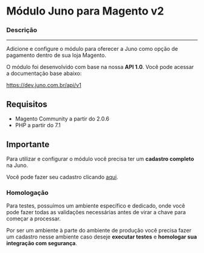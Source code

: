# Módulo Juno para Magento v2

### Descrição 
---------------
Adicione e configure o módulo para oferecer a Juno como opção de pagamento dentro de sua loja Magento. 

O módulo foi desenvolvido com base na nossa **API 1.0**. Você pode acessar a documentação base abaixo: 

https://dev.juno.com.br/api/v1

## Requisitos

  - Magento Community a partir do 2.0.6 
  - PHP a partir do 7.1 

## Importante

Para utilizar e configurar o módulo você precisa ter um **cadastro completo** na Juno. 

Você pode fazer seu cadastro clicando [aqui](https://app.juno.com.br/).

### Homologação

Para testes, possuímos um ambiente específico e dedicado, onde você pode fazer todas as validações necessárias antes de virar a chave para começar a processar. 

Por ser um ambiente à parte do ambiente de produção você precisa fazer um cadastro nesse ambiente caso deseje **executar testes** e **homologar sua integração com segurança**. 
